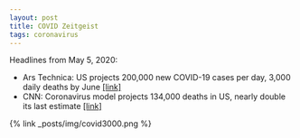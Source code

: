 ```yaml
---
layout: post
title: COVID Zeitgeist
tags: coronavirus
---
```


Headlines from May 5, 2020:

* Ars Technica: US projects 200,000 new COVID-19 cases per day, 3,000 daily deaths by June [[link]](https://arstechnica.com/science/2020/05/us-projects-200000-new-covid-19-cases-per-day-3000-daily-deaths-by-june/)
* CNN: Coronavirus model projects 134,000 deaths in US, nearly double its last estimate [[link]](https://www.cnn.com/2020/05/04/health/us-coronavirus-monday/index.html)

{% link _posts/img/covid3000.png %}
    
